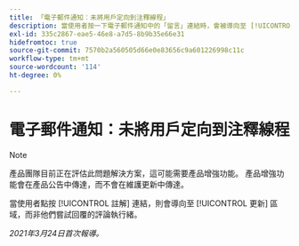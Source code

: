 ```yaml
---
title: 「電子郵件通知：未將用戶定向到注釋線程」
description: 當使用者按一下電子郵件通知中的「留言」連結時，會被導向至 [!UICONTROL 更新] 區域，而非他們嘗試回覆的評論執行緒。
exl-id: 335c2867-eae5-46e8-a7d5-8b9b35e66e31
hidefromtoc: true
source-git-commit: 7570b2a560505d66e0e83656c9a601226998c11c
workflow-type: tm+mt
source-wordcount: '114'
ht-degree: 0%

---
```


# 電子郵件通知：未將用戶定向到注釋線程

>[!NOTE]
>
>產品團隊目前正在評估此問題解決方案，這可能需要產品增強功能。 產品增強功能會在產品公告中傳達，而不會在維護更新中傳達。

當使用者點按 [!UICONTROL 註解] 連結，則會導向至 [!UICONTROL 更新] 區域，而非他們嘗試回覆的評論執行緒。

_2021年3月24日首次報導。_
